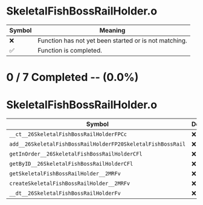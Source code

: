 # SkeletalFishBossRailHolder.o
| Symbol | Meaning 
| ------------- | ------------- 
| :x: | Function has not yet been started or is not matching. 
| :white_check_mark: | Function is completed. 


# 0 / 7 Completed -- (0.0%)
# SkeletalFishBossRailHolder.o
| Symbol | Decompiled? |
| ------------- | ------------- |
| `__ct__26SkeletalFishBossRailHolderFPCc` | :x: |
| `add__26SkeletalFishBossRailHolderFP20SkeletalFishBossRail` | :x: |
| `getInOrder__26SkeletalFishBossRailHolderCFl` | :x: |
| `getByID__26SkeletalFishBossRailHolderCFl` | :x: |
| `getSkeletalFishBossRailHolder__2MRFv` | :x: |
| `createSkeletalFishBossRailHolder__2MRFv` | :x: |
| `__dt__26SkeletalFishBossRailHolderFv` | :x: |
